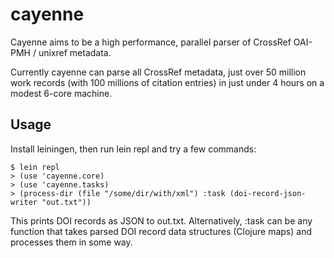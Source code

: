 # cayenne

Cayenne aims to be a high performance, parallel parser of CrossRef OAI-PMH / unixref metadata.

Currently cayenne can parse all CrossRef metadata, just over 50 million work records 
(with 100 millions of citation entries) in just under 4 hours on a modest 6-core machine.

## Usage

Install leiningen, then run lein repl and try a few commands:

    $ lein repl
    > (use 'cayenne.core)
    > (use 'cayenne.tasks)
    > (process-dir (file "/some/dir/with/xml") :task (doi-record-json-writer "out.txt"))

This prints DOI records as JSON to out.txt. Alternatively, :task can be any function that
takes parsed DOI record data structures (Clojure maps) and processes them in some way.
